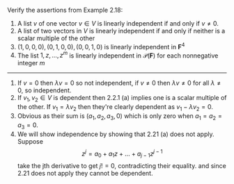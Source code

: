 Verify the assertions from Example 2.18:
1. A list $v$ of one vector $v \in V$ is linearly independent if and only if $v \ne 0$.
2. A list of two vectors in $V$ is linearly independent if and only if neither is a scalar multiple of the other
3. $(1,0,0,0),(0,1,0,0),(0,0,1,0)$ is linearly independent in $\mathbf F^4$
4. The list $1,z,\dots,z^m$ is linearly independent in $\mathcal P(\mathbf F)$ for each nonnegative integer $m$

---

1. If $v = 0$ then $\lambda v = 0$ so not independent, if $v \ne 0$ then $\lambda v \ne 0$ for all $\lambda \ne 0$, so independent.
2. If $v_1,v_2 \in V$ is dependent then 2.2.1 (a) implies one is a scalar multiple of the other. If $v_1 = \lambda v_2$ then they're clearly dependent as $v_1 - \lambda v_2 = 0$.
3. Obvious as their sum is $(a_1,a_2,a_3,0)$ which is only zero when $a_1=a_2=a_3=0$.
4. We will show independence by showing that 2.21 (a) does not apply. Suppose
$$
z^j = a_0 + a_1z + \dots + a_{j-1}z^{j-1}
$$
take the jth derivative to get $j! = 0$, contradicting their equality. and since 2.21 does not apply they cannot be dependent.

